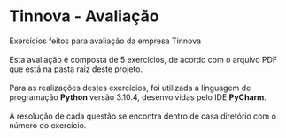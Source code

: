 # Tinnova - Avaliação
Exercícios feitos para avaliação da empresa Tinnova
<br><br>
Esta avaliação é composta de 5 exercícios, de acordo com o arquivo PDF que está na pasta raiz deste projeto.
<br><br>
Para as realizações destes exercícios, foi utilizada a linguagem de programação **Python** versão 3.10.4, desenvolvidas pelo IDE **PyCharm**.
<br><br>
A resolução de cada questão se encontra dentro de casa diretório com o número do exercício.
